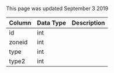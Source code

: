 This page was updated September 3 2019

| Column | Data Type | Description |
| ------ | --------- | ----------- |
| id     | int       |             |
| zoneid | int       |             |
| type   | int       |             |
| type2  | int       |             |